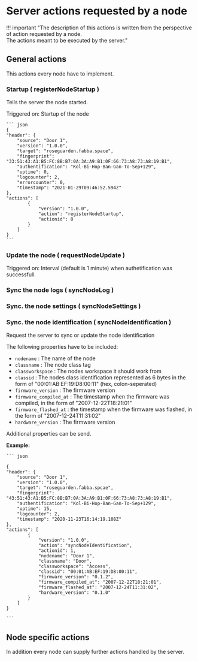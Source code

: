 # Server actions requested by a node

!!! important "The description of this actions is written from the perspective of action requested by a node. <br> The actions meant to be executed by the server." 

## General actions

This actions every node have to implement.

### Startup ( registerNodeStartup )

Tells the server the node started.

Triggered on: Startup of the node


    ``` json
    {
    "header": {
        "source": "Door 1",
        "version": "1.0.0",
        "target": "roseguarden.fabba.space",
        "fingerprint": "33:51:43:A1:B5:FC:8B:B7:0A:3A:A9:B1:0F:66:73:A8:73:A8:19:B1",
        "authentification": "Kol-Bi-Hop-Ban-Gan-To-Sep+129",
        "uptime": 0,
        "logcounter": 2,
        "errorcounter": 0,
        "timestamp": "2021-01-29T09:46:52.594Z"
    },
    "actions": [
            {
                "version": "1.0.0",
                "action": "registerNodeStartup",
                "actionid": 8
            }
        ]
    }
    ```

### Update the node ( requestNodeUpdate )

Triggered on: Interval (default is 1 minute) when authetification was successfull.

### Sync the node logs ( syncNodeLog )

### Sync. the node settings ( syncNodeSettings )

### Sync. the node identification ( syncNodeIdentification )

Request the server to sync or update the node identification

The following properties have to be included:

  * `nodename` : The name of the node
  * `classname` :  The node class tag
  * `classworkspace` :  The nodes workspace it should work from
  * `classid` :  The nodes class identification represented as 6 bytes in the form of "00:01:AB:EF:19:D8:00:11" (hex, colon-seperated)
  * `firmware_version` : The firmware version
  * `firmware_compiled_at` : The timestamp when the firmware was compiled, in the form of  "2007-12-22T18:21:01"
  * `firmware_flashed_at` : the timestamp when the firmware was flashed, in the form of "2007-12-24T11:31:02"
  * `hardware_version` : The firmware version

Additional properties can be send.

**Example:**

    ``` json

    {
    "header": {
        "source": "Door 1",
        "version": "1.0.0",
        "target": "roseguarden.fabba.spcae",
        "fingerprint": "43:51:43:A1:B5:FC:8B:B7:0A:3A:A9:B1:0F:66:73:A8:73:A8:19:B1",
        "authentification": "Kol-Bi-Hop-Ban-Gan-To-Sep+129",
        "uptime": 15,
        "logcounter": 2,
        "timestamp": "2020-11-23T16:14:19.108Z"
    },
    "actions": [
            {
                "version": "1.0.0",
                "action": "syncNodeIdentification",
                "actionid": 1,
                "nodename": "Door 1",
                "classname": "Door",
                "classworkspace": "Access",
                "classid": "00:01:AB:EF:19:D8:00:11",
                "firmware_version": "0.1.2",
                "firmware_compiled_at": "2007-12-22T18:21:01",
                "firmware_flashed_at": "2007-12-24T11:31:02",
                "hardware_version": "0.1.0"
            }
        ]
    }

    ```

## Node specific actions 

In addition every node can supply further actions handled by the server.
